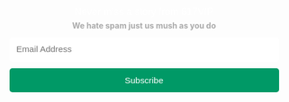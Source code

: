 
<style>
    .flex-in.chimp{
       box-shadow:inset 0 0 3px 0 rgba(0, 0, 0, 0.2), 0 0 0 1px #999, 0 0 30px 0px rgba(0, 0, 0, 0.7);
       margin:35px auto;
    }
   label{
       display:block;
       font-family:'Work Sans', sans-serif;
       text-align:center;
       font-size:1.25em !important;
       font-weight:300;
   }
   #chimp,
   #mc_embedded_signup,
   #mc-embedded-subscribe-form{
       background-color:transparent;
       color:#fff !important;
   }
   form{
       display:block;
       background-color:transparent;
       padding:33px 12.5px;
       border-radius:2.5px;
   }
   input{
       display:block;
       padding:12.5px !important;
       margin:0 auto;
       margin-top:12.5px !important;
       width:100% !important;
       border-radius:5px;
       outline:none !important;
       border:none !important;
       font-size:1.1em;
       transform: background-color 0.3s ease-in;
   }
   input:hover,
   input:focus{
       background-color:#f9f9f9;
   }
   input[type=submit]{
       background-color:#009966;
       color:#fff;
       cursor:pointer;
       transform:opacity 0.3s ease-in-out;
       font-size:1.1em;
       -webkit-appearance:none;
   }
   input[type='submit']:hover{
       opacity:0.84;
   }
   .whole{
       width:100%;
   }
   h4.fade{
     margin:5px auto;
     text-align:center;
     color:#aaa;
   }
</style>
<div id='mc_embed_signup' class = 'child whole'>
<form action='//societypieces.us16.list-manage.com/subscribe/post?u=bab6ad2e6b37baee2ac6487ba&amp;id=7d380465c9' method='post' id='mc-embedded-subscribe-form' name='mc-embedded-subscribe-form' class='validate' target='_blank' novalidate>
    <div id='mc_embed_signup_scroll'>
    <label for='mce-EMAIL'>Never miss a story from 617VIP</label>
    <h4 class = 'fade'>We hate spam just us mush as you do</h4>
	<input type='email' value='' name='EMAIL' class='email' id='mce-EMAIL' placeholder='Email Address' required>
    <div style='position: absolute; left: -5000px;' aria-hidden='true'><input type='text' name='b_bab6ad2e6b37baee2ac6487ba_7d380465c9' tabindex='-1' value=''></div>
    <div class='clear'><input type='submit' value='Subscribe' name='subscribe' id='mc-embedded-subscribe' class='button'></div>
    </div>
</form>
</div>
